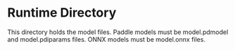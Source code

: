 # Runtime Directory

This directory holds the model files.
Paddle models must be model.pdmodel and model.pdiparams files.
ONNX models must be model.onnx files.
